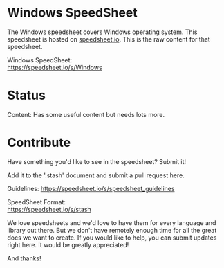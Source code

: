 # Windows SpeedSheet

The Windows speedsheet covers Windows operating system. This speedsheet is hosted on [speedsheet.io](https://speedsheet.io). This is the raw content for that speedsheet.

Windows SpeedSheet:  
https://speedsheet.io/s/Windows



# Status

Content: Has some useful content but needs lots more.



# Contribute

Have something you'd like to see in the speedsheet? Submit it!

Add it to the '.stash' document and submit a pull request here.

Guidelines:
https://speedsheet.io/s/speedsheet_guidelines

SpeedSheet Format:  
https://speedsheet.io/s/stash

We love speedsheets and we'd love to have them for every language and library out there. But we don't have remotely enough time for all the great docs we want to create. If you would like to help, you can submit updates right here. It would be greatly appreciated! 

And thanks!
